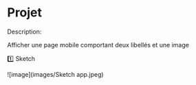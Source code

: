 # Projet

Description:

Afficher une page mobile comportant deux libellés et une image

:one: Sketch

![image](images/Sketch app.jpeg)
